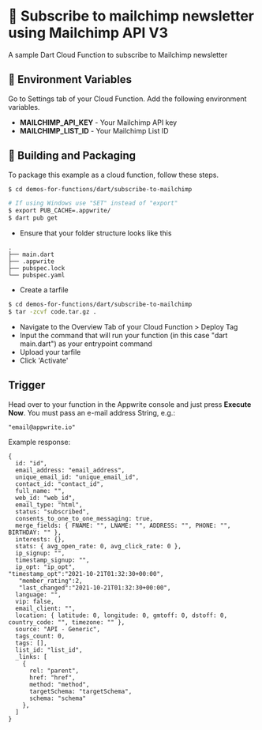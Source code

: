 # 📧 Subscribe to mailchimp newsletter using Mailchimp API V3

A sample Dart Cloud Function to subscribe to Mailchimp newsletter

## 📝 Environment Variables

Go to Settings tab of your Cloud Function. Add the following environment variables.

- **MAILCHIMP_API_KEY** - Your Mailchimp API key
- **MAILCHIMP_LIST_ID** - Your Mailchimp List ID

## 🚀 Building and Packaging

To package this example as a cloud function, follow these steps.

```bash
$ cd demos-for-functions/dart/subscribe-to-mailchimp

# If using Windows use "SET" instead of "export"
$ export PUB_CACHE=.appwrite/
$ dart pub get
```

- Ensure that your folder structure looks like this

```
.
├── main.dart
├── .appwrite
├── pubspec.lock
└── pubspec.yaml
```

- Create a tarfile

```bash
$ cd demos-for-functions/dart/subscribe-to-mailchimp
$ tar -zcvf code.tar.gz .
```

- Navigate to the Overview Tab of your Cloud Function > Deploy Tag
- Input the command that will run your function (in this case "dart main.dart") as your entrypoint command
- Upload your tarfile
- Click 'Activate'

## Trigger

Head over to your function in the Appwrite console and just press **Execute Now**.
You must pass an e-mail address String, e.g.:

```
"email@appwrite.io"
```

Example response:

```
{
  id: "id",
  email_address: "email_address",
  unique_email_id: "unique_email_id",
  contact_id: "contact_id",
  full_name: "",
  web_id: "web_id",
  email_type: "html",
  status: "subscribed",
  consents_to_one_to_one_messaging: true,
  merge_fields: { FNAME: "", LNAME: "", ADDRESS: "", PHONE: "", BIRTHDAY: "" },
  interests: {},
  stats: { avg_open_rate: 0, avg_click_rate: 0 },
  ip_signup: "",
  timestamp_signup: "",
  ip_opt: "ip_opt",
"timestamp_opt":"2021-10-21T01:32:30+00:00",
   "member_rating":2,
   "last_changed":"2021-10-21T01:32:30+00:00",
  language: "",
  vip: false,
  email_client: "",
  location: { latitude: 0, longitude: 0, gmtoff: 0, dstoff: 0, country_code: "", timezone: "" },
  source: "API - Generic",
  tags_count: 0,
  tags: [],
  list_id: "list_id",
  _links: [
    {
      rel: "parent",
      href: "href",
      method: "method",
      targetSchema: "targetSchema",
      schema: "schema"
    },
  ]
}
```

